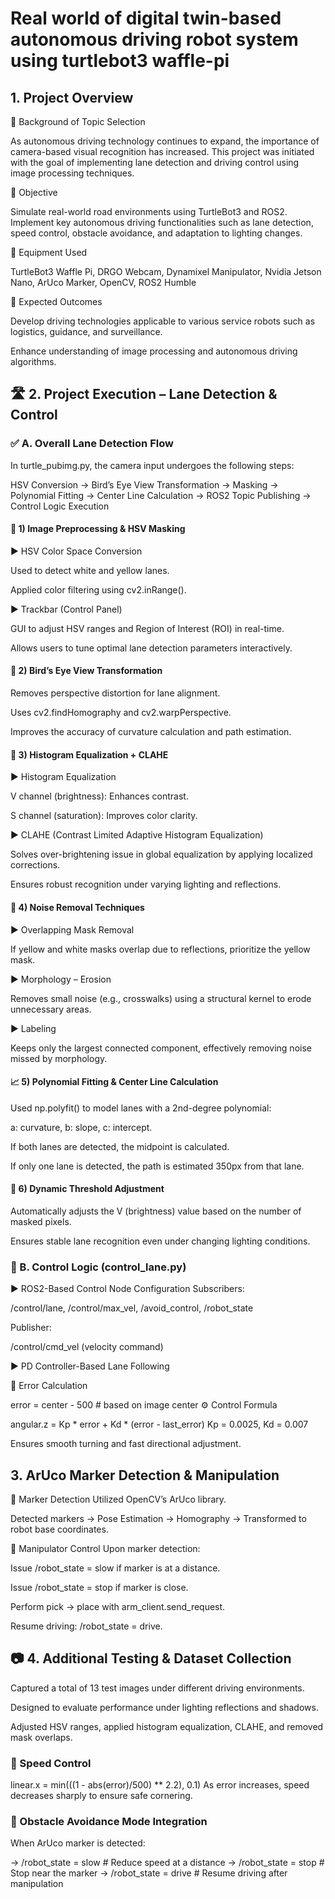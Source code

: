 # Real world of digital twin-based autonomous driving robot system using turtlebot3 waffle-pi

## 1. Project Overview

🔹 Background of Topic Selection

As autonomous driving technology continues to expand, the importance of camera-based visual recognition has increased.
This project was initiated with the goal of implementing lane detection and driving control using image processing techniques.

🔹 Objective

Simulate real-world road environments using TurtleBot3 and ROS2.
Implement key autonomous driving functionalities such as lane detection, speed control, obstacle avoidance, and adaptation to lighting changes.

🔹 Equipment Used

TurtleBot3 Waffle Pi, DRGO Webcam, Dynamixel Manipulator, Nvidia Jetson Nano, ArUco Marker, OpenCV, ROS2 Humble

🔹 Expected Outcomes

Develop driving technologies applicable to various service robots such as logistics, guidance, and surveillance.

Enhance understanding of image processing and autonomous driving algorithms.


## 🛣️ 2. Project Execution – Lane Detection & Control
### ✅ A. Overall Lane Detection Flow
In turtle_pubimg.py, the camera input undergoes the following steps:

HSV Conversion → Bird’s Eye View Transformation → Masking → Polynomial Fitting → Center Line Calculation → ROS2 Topic Publishing → Control Logic Execution
#### 🧪 1) Image Preprocessing & HSV Masking
▶ HSV Color Space Conversion

Used to detect white and yellow lanes.

Applied color filtering using cv2.inRange().

▶ Trackbar (Control Panel)

GUI to adjust HSV ranges and Region of Interest (ROI) in real-time.

Allows users to tune optimal lane detection parameters interactively.

#### 🧭 2) Bird’s Eye View Transformation
Removes perspective distortion for lane alignment.

Uses cv2.findHomography and cv2.warpPerspective.

Improves the accuracy of curvature calculation and path estimation.

#### 🌟 3) Histogram Equalization + CLAHE
▶ Histogram Equalization

V channel (brightness): Enhances contrast.

S channel (saturation): Improves color clarity.

▶ CLAHE (Contrast Limited Adaptive Histogram Equalization)

Solves over-brightening issue in global equalization by applying localized corrections.

Ensures robust recognition under varying lighting and reflections.

#### 🧼 4) Noise Removal Techniques
▶ Overlapping Mask Removal

If yellow and white masks overlap due to reflections, prioritize the yellow mask.

▶ Morphology – Erosion

Removes small noise (e.g., crosswalks) using a structural kernel to erode unnecessary areas.

▶ Labeling

Keeps only the largest connected component, effectively removing noise missed by morphology.

#### 📈 5) Polynomial Fitting & Center Line Calculation
Used np.polyfit() to model lanes with a 2nd-degree polynomial:

a: curvature, b: slope, c: intercept.

If both lanes are detected, the midpoint is calculated.

If only one lane is detected, the path is estimated 350px from that lane.

#### 🧠 6) Dynamic Threshold Adjustment
Automatically adjusts the V (brightness) value based on the number of masked pixels.

Ensures stable lane recognition even under changing lighting conditions.

### 🤖 B. Control Logic (control_lane.py)
▶ ROS2-Based Control Node Configuration
Subscribers:

/control/lane, /control/max_vel, /avoid_control, /robot_state

Publisher:

/control/cmd_vel (velocity command)

▶ PD Controller-Based Lane Following

📐 Error Calculation

error = center - 500  # based on image center
⚙️ Control Formula

angular.z = Kp * error + Kd * (error - last_error)
Kp = 0.0025, Kd = 0.007

Ensures smooth turning and fast directional adjustment.

## 3. ArUco Marker Detection & Manipulation
🔹 Marker Detection
Utilized OpenCV’s ArUco library.

Detected markers → Pose Estimation → Homography → Transformed to robot base coordinates.

🔹 Manipulator Control
Upon marker detection:

Issue /robot_state = slow if marker is at a distance.

Issue /robot_state = stop if marker is close.

Perform pick → place with arm_client.send_request.

Resume driving: /robot_state = drive.

## 📷 4. Additional Testing & Dataset Collection
Captured a total of 13 test images under different driving environments.

Designed to evaluate performance under lighting reflections and shadows.

Adjusted HSV ranges, applied histogram equalization, CLAHE, and removed mask overlaps.

### 🚗 Speed Control
linear.x = min(((1 - abs(error)/500) ** 2.2), 0.1)
As error increases, speed decreases sharply to ensure safe cornering.

### 🔄 Obstacle Avoidance Mode Integration
When ArUco marker is detected:

→ /robot_state = slow      # Reduce speed at a distance
→ /robot_state = stop      # Stop near the marker
→ /robot_state = drive     # Resume driving after manipulation
